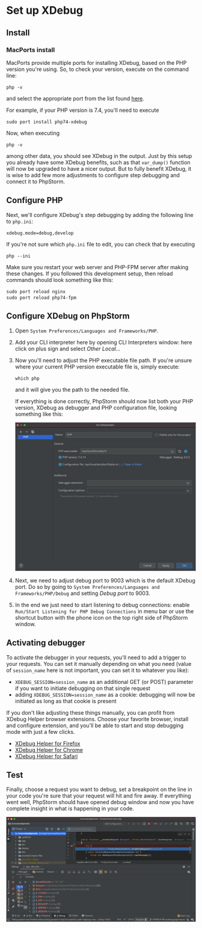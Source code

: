 # Set up XDebug

## Install

### MacPorts install
MacPorts provide multiple ports for installing XDebug, based on the PHP version you're using. So, to check your version, execute on the command line:
```
php -v
```
and select the appropriate port from the list found [here](https://ports.macports.org/?search=xdebug&search_by=name).

For example, if your PHP version is 7.4, you'll need to execute
```
sudo port install php74-xdebug
```

Now, when executing
```
php -v
```
among other data, you should see XDebug in the output. Just by this setup you already have some XDebug benefits, such as that `var_dump()` function will now be upgraded to have a nicer output. But to fully benefit XDebug, it is wise to add few more adjustments to configure step debugging and connect it to PhpStorm.

## Configure PHP
Next, we'll configure XDebug's step debugging by adding the following line to `php.ini`:
```
xdebug.mode=debug,develop
```
If you're not sure which `php.ini` file to edit, you can check that by executing
```
php --ini
```
Make sure you restart your web server and PHP-FPM server after making these changes. If you followed this development setup, then reload commands should look something like this:
```
sudo port reload nginx
sudo port reload php74-fpm
```

## Configure XDebug on PhpStorm

1. Open `System Preferences/Languages and Frameworks/PHP`.
1. Add your CLI interpreter here by opening CLI Interpreters window: here click on plus sign and select *Other Local...*
1. Now you'll need to adjust the PHP executable file path. If you're unsure where your current PHP version executable file is, simply execute:
    ```
    which php
    ```
    and it will give you the path to the needed file.

    If everything is done correctly, PhpStorm should now list both your PHP version, XDebug as debugger and PHP configuration file, looking something like this:
    
    ![PhpStorm XDebug config](phpstorm-xdebug-config.png)

1. Next, we need to adjust debug port to 9003 which is the default XDebug port. Do so by going to `System Preferences/Languages and Frameworks/PHP/Debug` and setting *Debug port* to 9003.
1. In the end we just need to start listening to debug connections: enable `Run/Start Listening for PHP Debug Connections` in menu bar or use the shortcut button with the phone icon on the top right side of PhpStorm window.

## Activating debugger
To activate the debugger in your requests, you'll need to add a trigger to your requests. You can set it manually depending on what you need (value of `session_name` here is not important, you can set it to whatever you like):
- `XDEBUG_SESSION=session_name` as an additional GET (or POST) parameter if you want to initiate debugging on that single request
- adding `XDEBUG_SESSION=session_name` as a cookie: debugging will now be initiated as long as that cookie is present

If you don't like adjusting these things manually, you can profit from XDebug Helper browser extensions. Choose your favorite browser, install and configure extension, and you'll be able to start and stop debugging mode with just a few clicks.
- [XDebug Helper for Firefox](https://addons.mozilla.org/en-GB/firefox/addon/xdebug-helper-for-firefox/)
- [XDebug Helper for Chrome](https://chrome.google.com/webstore/detail/xdebug-helper/eadndfjplgieldjbigjakmdgkmoaaaoc)
- [XDebug Helper for Safari](https://apps.apple.com/app/safari-xdebug-toggle/id1437227804?mt=12)


## Test
Finally, choose a request you want to debug, set a breakpoint on the line in your code you're sure that your request will hit and fire away. If everything went well, PhpStorm should have opened debug window and now you have complete insight in what is happening in your code.

![PhpStorm debug window](phpstorm-debugging.png)
